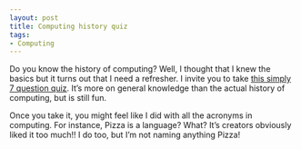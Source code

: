 ```yaml
---
layout: post
title: Computing history quiz
tags:
- Computing
---
```

<p>Do you know the history of computing? Well, I thought that I knew the basics but it turns out that I need a refresher. I invite you to take <a href="http://www.bbc.co.uk/news/magazine-15952227">this simply 7 question quiz</a>. It&#8217;s more on general knowledge than the actual history of computing, but is still fun.</p>
<p>Once you take it, you might feel like I did with all the acronyms in computing. For instance, Pizza is a language? What? It&#8217;s creators obviously liked it too much!! I do too, but I&#8217;m not naming anything Pizza!</p>
